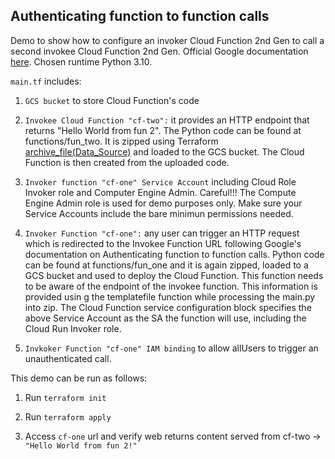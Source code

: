 ## Authenticating function to function calls 

Demo to show how to configure an invoker Cloud Function 2nd Gen to call a second invokee Cloud Function 2nd Gen. Official Google documentation [here](https://cloud.google.com/functions/docs/securing/authenticating#functions-bearer-token-example-python). Chosen runtime Python 3.10.

`main.tf` includes:

1. `GCS bucket` to store Cloud Function's code

2. `Invokee Cloud Function "cf-two":` it provides an HTTP endpoint that returns "Hello World from fun 2". The Python code can be found at functions/fun_two. It is zipped using Terraform [archive_file(Data_Source)](https://registry.terraform.io/providers/hashicorp/archive/latest/docs/data-sources/file) and loaded to the GCS bucket. The Cloud Function is then created from the uploaded code. 

3. `Invoker function "cf-one" Service Account` including Cloud Role Invoker role and Computer Engine Admin. Careful!!! The Compute Engine Admin role is used for demo purposes only. Make sure your Service Accounts include the bare minimun permissions needed.

4. `Invoker Function "cf-one":` any user can trigger an HTTP request which is redirected to the Invokee Function URL following Google's documentation on Authenticating function to function calls. Python code can be found at functions/fun_one and it is again zipped, loaded to a GCS bucket and used to deploy the Cloud Function. This function needs to be aware of the endpoint of the invokee function. This information is provided usin g the templatefile function while processing the main.py into zip. The Cloud Function service configuration block specifies the above Service Account as the SA the function will use, including the Cloud Run Invoker role.

5. `Invkoker Function "cf-one" IAM binding` to allow allUsers to trigger an unauthenticated call.

This demo can be run as follows:

1. Run `terraform init`

2. Run `terraform apply`

3. Access `cf-one` url and verify web returns content served from cf-two -> `"Hello World from fun 2!"`
